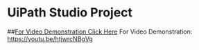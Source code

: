 <h1>UiPath Studio Project</h1>

##[For Video Demonstration Click Here](https://youtu.be/htjwrcNBgVg)
For Video Demonstration: https://youtu.be/htjwrcNBgVg
